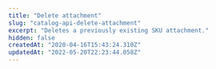 ```yaml
---
title: "Delete attachment"
slug: "catalog-api-delete-attachment"
excerpt: "Deletes a previously existing SKU attachment."
hidden: false
createdAt: "2020-04-16T15:43:24.310Z"
updatedAt: "2022-05-20T22:23:44.058Z"
---
```

